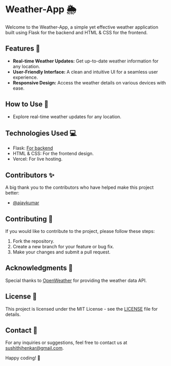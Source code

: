 # Weather-App 🌦️

Welcome to the Weather-App, a simple yet effective weather application built using Flask for the backend and HTML & CSS for the frontend.

## Features 🚀

- **Real-time Weather Updates:** Get up-to-date weather information for any location.
- **User-Friendly Interface:** A clean and intuitive UI for a seamless user experience.
- **Responsive Design:** Access the weather details on various devices with ease.

## How to Use 🤔

- Explore real-time weather updates for any location.

## Technologies Used 💻

- Flask: [For backend](https://flask.palletsprojects.com/en/3.0.x/)
- HTML & CSS: For the frontend design.
- Vercel: For live hosting.

## Contributors ✨

A big thank you to the contributors who have helped make this project better:

- [@ajaykumar](https://github.com/ajaykumar-br)

## Contributing 🤝

If you would like to contribute to the project, please follow these steps:

1. Fork the repository.
2. Create a new branch for your feature or bug fix.
3. Make your changes and submit a pull request.

## Acknowledgments 🙏

Special thanks to [OpenWeather](https://openweathermap.org/api) for providing the weather data API.

## License 📄

This project is licensed under the MIT License - see the [LICENSE](LICENSE) file for details.

## Contact 📧

For any inquiries or suggestions, feel free to contact us at sushithjhenkar@gmail.com.

Happy coding! 🚀
